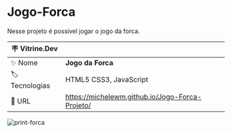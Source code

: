 # Jogo-Forca

Nesse projeto é possível jogar o jogo da forca.

| :placard: Vitrine.Dev |     |
| -------------  | --- |
| :sparkles: Nome        | **Jogo da Forca**
| :label: Tecnologias | HTML5 CSS3, JavaScript
| :rocket: URL         | https://michelewm.github.io/Jogo-Forca-Projeto/


<!-- Inserir imagem com a #vitrinedev ao final do link -->

![print-forca](https://user-images.githubusercontent.com/103668178/212706217-941815d2-7722-4b68-b4cd-4f987246e0d9.png)

## 
